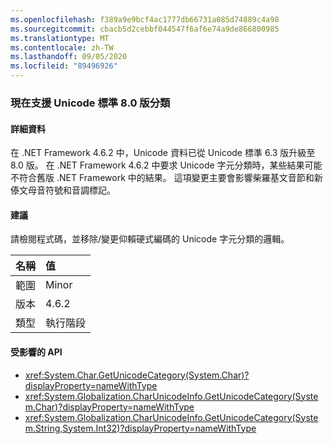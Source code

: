 ```yaml
---
ms.openlocfilehash: f389a9e9bcf4ac1777db66731a085d74889c4a98
ms.sourcegitcommit: cbacb5d2cebbf044547f6af6e74a9de866800985
ms.translationtype: MT
ms.contentlocale: zh-TW
ms.lasthandoff: 09/05/2020
ms.locfileid: "89496926"
---
```

### <a name="unicode-standard-version-80-categories-now-supported"></a>現在支援 Unicode 標準 8.0 版分類

#### <a name="details"></a>詳細資料

在 .NET Framework 4.6.2 中，Unicode 資料已從 Unicode 標準 6.3 版升級至 8.0 版。  在 .NET Framework 4.6.2 中要求 Unicode 字元分類時，某些結果可能不符合舊版 .NET Framework 中的結果。  這項變更主要會影響柴羅基文音節和新傣文母音符號和音調標記。

#### <a name="suggestion"></a>建議

請檢閱程式碼，並移除/變更仰賴硬式編碼的 Unicode 字元分類的邏輯。

| 名稱    | 值       |
|:--------|:------------|
| 範圍   |Minor|
|版本|4.6.2|
|類型|執行階段|

#### <a name="affected-apis"></a>受影響的 API

- <xref:System.Char.GetUnicodeCategory(System.Char)?displayProperty=nameWithType>
- <xref:System.Globalization.CharUnicodeInfo.GetUnicodeCategory(System.Char)?displayProperty=nameWithType>
- <xref:System.Globalization.CharUnicodeInfo.GetUnicodeCategory(System.String,System.Int32)?displayProperty=nameWithType>

<!--

#### Affected APIs

- `M:System.Char.GetUnicodeCategory(System.Char)`
- `M:System.Globalization.CharUnicodeInfo.GetUnicodeCategory(System.Char)`
- `M:System.Globalization.CharUnicodeInfo.GetUnicodeCategory(System.String,System.Int32)`

-->
